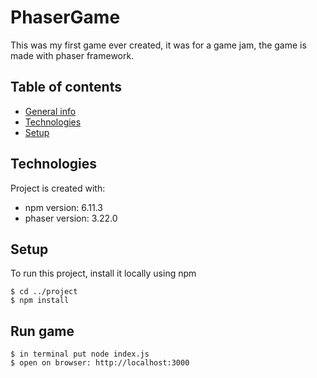 # PhaserGame
This was my first game ever created, it was for a game jam, the game is made with phaser framework.

## Table of contents
* [General info](#general-info)
* [Technologies](#technologies)
* [Setup](#setup)

## Technologies
Project is created with:
* npm version: 6.11.3
* phaser version: 3.22.0
	
## Setup
To run this project, install it locally using npm

```
$ cd ../project
$ npm install
```

## Run game
```
$ in terminal put node index.js
$ open on browser: http://localhost:3000
```
